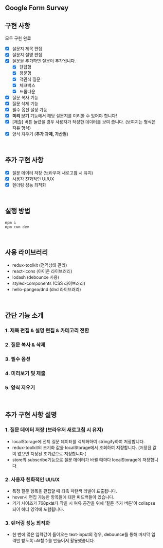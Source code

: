 ## Google Form Survey

## 구현 사항

모두 구현 완료

- [x] 설문지 제목 편집
- [x] 설문지 설명 편집
- [x] 질문을 추가하면 질문이 추가됩니다.
  - [x] 단답형
  - [x] 장문형
  - [x] 객관식 질문
  - [x] 체크박스
  - [x] 드롭다운
- [x] 질문 복사 기능
- [x] 질문 삭제 기능
- [x] 필수 옵션 설정 기능
- [x] **미리 보기** 기능에서 해당 설문지를 미리볼 수 있어야 합니다!
- [x] [제출] 버튼 눌렀을 경우 사용자가 작성한 데이터를 보여 줍니다. (보여지는 형식은 자유 형식)
- [x] 양식 지우기 (**추가 과제, 가산점**)

<br>

## 추가 구현 사항

- [x] 질문 데이터 저장 (브라우저 새로고침 시 유지)
- [x] 사용자 친화적인 UI/UX
- [x] 렌더링 성능 최적화

<br>

## 실행 방법

```shell
npm i
npm run dev
```

<br>

## 사용 라이브러리

- redux-toolkit (전역상태 관리)
- react-icons (아이콘 라이브러리)
- lodash (debounce 사용)
- styled-components (CSS 라이브러리)
- hello-pangea/dnd (dnd 라이브러리)

<br>

## 간단 기능 소개

### 1. 제목 편집 & 설명 편집 & 카테고리 전환

### 2. 질문 복사 & 삭제

### 3. 필수 옵션

### 4. 미리보기 및 제출

### 5. 양식 지우기

<br>

## 추가 구현 사항 설명

### 1. 질문 데이터 저장 (브라우저 새로고침 시 유지)

- localStorage에 전체 질문 데이터를 객체화하여 stringify하여 저장합니다.
- redux-toolkit의 초기화 값을 localStorage에서 조회하여 지정합니다. (저장된 값이 없으면 지정된 초기값으로 지정합니다.)
- store의 subscribe기능으로 질문 데이터가 바뀔 때마다 localStorage에 저장합니다.

### 2. 사용자 친화적인 UI/UX

- 특정 질문 항목을 편집할 때 좌측 파란색 라벨이 표출됩니다.
- hover시 편집 가능한 항목들에 대한 피드백들이 있습니다.
- 기기 사이즈가 768px보다 작을 시 여유 공간을 위해 '질문 추가 버튼'이 collapse되어 헤더 영역에 포함됩니다.

### 3. 렌더링 성능 최적화

- 한 번에 많은 입력값이 들어오는 text-input의 경우, debounce를 통해 마지막 입력만 받도록 util함수를 만들어서 활용했습니다.
